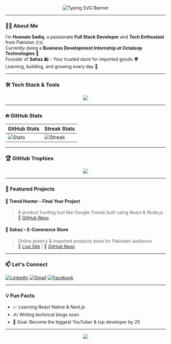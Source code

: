 <!-- ✨ Animated SVG Banner -->
<p align="center">
  <img src="https://readme-typing-svg.herokuapp.com?font=Fira+Code&size=30&duration=4000&pause=500&color=6C63FF&center=true&vCenter=true&width=1000&lines=Hi+there%2C+I'm+Husnain+Sadiq+👋;Full+Stack+Developer+%7C+Founder+of+Sahaz;Building+fun+stuff+with+React+and+Node.js;Welcome+to+my+GitHub+Profile!" alt="Typing SVG Banner" />
</p>

---

### 👨‍💻 About Me
I’m **Husnain Sadiq**, a passionate **Full Stack Developer** and **Tech Enthusiast** from Pakistan 🇵🇰  
Currently doing a **Business Development Internship at Octaloop Technologies** 💼  
Founder of **Sahaz** 🛍️ – Your trusted store for imported goods 🌍  
Learning, building, and growing every day 🚀

---

### 🛠️ Tech Stack & Tools
<p align="center">
  <img src="https://skillicons.dev/icons?i=html,css,js,react,nodejs,mongodb,firebase,github,vscode" />
</p>

---

### 🔥 GitHub Stats
| GitHub Stats | Streak Stats |
|--------------|--------------|
| ![Stats](https://github-readme-stats.vercel.app/api?username=yourusername&show_icons=true&theme=tokyonight&hide=issues&count_private=true&custom_title=My%20GitHub%20Stats&line_height=26&hide_border=true) | ![Streak](https://github-readme-streak-stats.herokuapp.com/?user=yourusername&theme=tokyonight&hide_border=true) |

---

### 🏆 GitHub Trophies
<p align="center">
  <img src="https://github-profile-trophy.vercel.app/?username=yourusername&theme=monokai&no-frame=true&row=1&column=6" />
</p>

---

### 📌 Featured Projects

#### 🧠 Trend Hunter – Final Year Project
> A product hunting tool like Google Trends built using React & Node.js  
🔗 [GitHub Repo](https://github.com/yourusername/trend-hunter)

#### 🛒 Sahaz – E-Commerce Store
> Online jewelry & imported products store for Pakistani audience  
🔗 [Live Site](https://sahaz.pk) | 🔗 [GitHub Repo](https://github.com/yourusername/sahaz-store)

---

### 📫 Let's Connect
[![LinkedIn](https://img.shields.io/badge/-LinkedIn-0A66C2?logo=linkedin&logoColor=white)](https://www.linkedin.com/in/husnainsadiq)
[![Gmail](https://img.shields.io/badge/-Email-D14836?logo=gmail&logoColor=white)](mailto:husnainsadiq18@gmail.com)
[![Facebook](https://img.shields.io/badge/-Facebook-1877F2?logo=facebook&logoColor=white)](https://facebook.com/husnainxsadiq)

---

### 💡 Fun Facts
- 📈 Learning React Native & Next.js  
- ✍️ Writing technical blogs soon  
- 🎯 Goal: Become the biggest YouTuber & top developer by 25

---

<p align="center">
  <img src="https://komarev.com/ghpvc/?username=yourusername&label=Profile%20Views&color=6C63FF&style=flat" />
</p>
